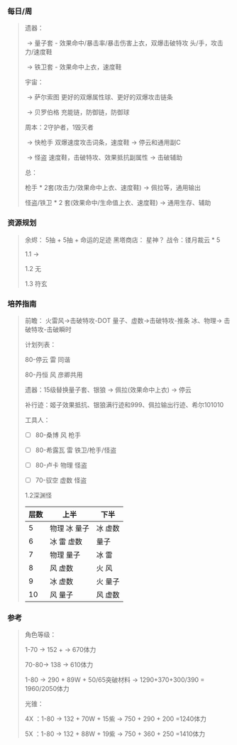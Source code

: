 ### 每日/周

> 遗器： 
>
> ​	->   量子套 - 效果命中/暴击率/暴击伤害上衣，双爆击破特攻 头/手，攻击力/速度鞋
>
> ​	->   铁卫套 - 效果命中上衣，速度鞋
>
> 宇宙：
>
> ​	-> 萨尔索图   更好的双爆属性球、更好的双爆攻击链条
>
> ​	-> 贝罗伯格   充能链，防御链，防御球
>
> 周本：2守护者，1毁灭者   
>
> ​	-> 快枪手  双爆速度攻击词条，速度鞋 -> 停云和通用副C
>
> ​	-> 怪盗   速度鞋，击破特攻、效果抵抗副属性 -> 击破辅助
>
> 总： 
>
> 枪手 * 2套(攻击力/效果命中上衣、速度鞋) -> 佩拉等，通用输出
>
> 怪盗/铁卫 \* 2 套(效果命中/生命值上衣、速度鞋) -> 通用生存、辅助
>
### 资源规划

> 余烬： 5抽 + 5抽 + 命运的足迹     黑塔商店： 星神？      战令：镂月裁云 * 5
>
> 1.1 -> 
>
> 1.2 无
>
> 1.3 符玄
### 培养指南

> 前瞻： 火雷风->击破特攻-DOT      量子、虚数->击破特攻-推条      冰、物理-> 击破特攻-击破瞬时
>
> 计划列表：
>
> 80-停云 雷  同谐
>
> 80-丹恒 风  彦卿共用 
>
> 遗器：15级替换量子套、银狼 -> 佩拉(效果命中上衣) -> 停云 
>
> 补行迹：姬子效果抵抗、银狼满行迹和999、佩拉输出行迹、希尔101010
>
> 工具人：
>
> 
>- [ ] 80-桑博 风  枪手
> 
>- [ ] 80-希露瓦 雷  铁卫/枪手/怪盗
> 
>- [ ] 80-卢卡 物理 怪盗
> 
>- [ ] 70-驭空 虚数 怪盗
> 
>1.2深渊怪
> 
>| 层数 | 上半         | 下半    |
> | ---- | ------------ | ------- |
>| 5    | 物理 冰 量子 | 冰 虚数 |
> | 6    | 冰 雷 虚数   | 量子    |
>| 7    | 物理 量子    | 冰 雷   |
> | 8    | 风 虚数      | 火 风   |
>| 9    | 冰 虚数      | 火 量子 |
> | 10   | 风 量子      | 风 虚数 |
> 

### 参考

> 角色等级：
>
> 1-70 -> 152 + -> 670体力
>
> 70-80-> 138 -> 610体力
>
> 1-80 -> 290 + 89W + 50/65突破材料 -> 1290+370+300/390 = 1960/2050体力
>
> 光锥：
>
> 4X ：1-80 -> 132 + 70W + 15紫 -> 750 + 290 + 200 =1240体力
>
> 5X ：1-80 -> 132 + 88W + 19紫 -> 750 + 360 + 250 =1410体力